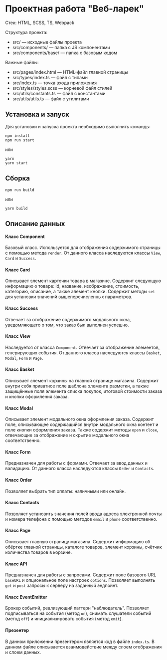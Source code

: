 # Проектная работа "Веб-ларек"

Стек: HTML, SCSS, TS, Webpack

Структура проекта:
- src/ — исходные файлы проекта
- src/components/ — папка с JS компонентами
- src/components/base/ — папка с базовым кодом

Важные файлы:
- src/pages/index.html — HTML-файл главной страницы
- src/types/index.ts — файл с типами
- src/index.ts — точка входа приложения
- src/styles/styles.scss — корневой файл стилей
- src/utils/constants.ts — файл с константами
- src/utils/utils.ts — файл с утилитами

## Установка и запуск
Для установки и запуска проекта необходимо выполнить команды

```
npm install
npm run start
```

или

```
yarn
yarn start
```
## Сборка

```
npm run build
```

или

```
yarn build
```
## Описание данных

#### Класс Component
Базовый класс. Используется для отображения содержимого страницы с помощью метода `render`. От данного класса наследуются классы `View`, `Card` и `Success`.

#### Класс Card
Описывает элемент карточки товара в магазине. 
Содержит следующую информацию о товаре: id, название, изображение, стоимость, категорию, описание, а также элемент кнопки. Содержит методы `set` для установки значений вышеперечисленных параметров.

#### Класс Success
Отвечает за отображение содержимого модального окна, уведомляющего о том, что заказ был выполнен успешно.

#### Класс View
Наследуется от класса `Component`. Отвечает за отображение элементов, генерирующих события. От данного класса наследуются классы `Basket`, `Modal`, `Form` и `Page`.

#### Класс Basket 
Описывает элемент корзины на главной странице магазина. 
Содержит внутри себя приватное поле шаблона элемента разметки, а также защищённые поля элемента списка покупок, итоговой стоимости заказа и кнопки оформления заказа.

#### Класс Modal 
Описывает элемент модального окна оформления заказа. 
Содержит поле, описывающее содержащийся внутри модального окна контент и поле кнопки оформления заказа. Также содержит методы `open` и `close`, отвечающие за отображение и скрытие модального окна соответственно.

#### Класс Form
Предназначен для работы с формами. Отвечает за ввод данных и валидацию. От данного класса наследуются классы `Order` и `Contacts`.

#### Класс Order
Позволяет выбрать тип оплаты: наличными или онлайн.

#### Класс Contacts
Позволяет установить значения полей ввода адреса электронной почты и номера телефона с помощью методов `email` и `phone` соответственно.

#### Класс Page 
Описывает главную страницу магазина. 
Содержит информацию об обёртке главной страницы, каталоге товаров, элемент корзины, счётчик количества товаров в корзине.

#### Класс API
Предназначен для работы с запросами. 
Содержит поле базового URL `baseURL` и опциональное поле настроек `options`.
Позволяет выполнять `get` и `post` запросы к серверу на заданный эндпойнт.

#### Класс EventEmitter
Брокер событий, реализующий паттерн "наблюдатель". 
Позволяет подписываться на события (метод `on`), снимать слушатели событий (метод `off`) и  инициализировать события (метод `emit`).

#### Презентер
В данном приложении презентером является код в файле `index.ts`. В данном файле описывается взаимодействие между слоем отображения и слоем данных.
